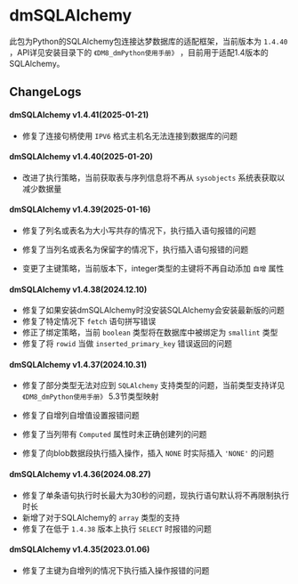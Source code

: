 # dmSQLAlchemy

此包为Python的SQLAlchemy包连接达梦数据库的适配框架，当前版本为 `1.4.40` ，API详见安装目录下的 `《DM8_dmPython使用手册》` ，目前用于适配1.4版本的SQLAlchemy。

## ChangeLogs

#### dmSQLAlchemy v1.4.41(2025-01-21)

* 修复了连接句柄使用 `IPV6` 格式主机名无法连接到数据库的问题

#### dmSQLAlchemy v1.4.40(2025-01-20)

* 改进了执行策略，当前获取表与序列信息将不再从 `sysobjects` 系统表获取以减少数据量

#### dmSQLAlchemy v1.4.39(2025-01-16)

* 修复了列名或表名为大小写共存的情况下，执行插入语句报错的问题

* 修复了当列名或表名为保留字的情况下，执行插入语句报错的问题
* 变更了主键策略，当前版本下，integer类型的主键将不再自动添加 `自增` 属性

#### dmSQLAlchemy v1.4.38(2024.12.10)

* 修复了如果安装dmSQLAlchemy时没安装SQLAlchemy会安装最新版的问题
* 修复了特定情况下 `fetch` 语句拼写错误
* 修正了绑定策略，当前 `boolean` 类型将在数据库中被绑定为 `smallint` 类型
* 修复了将 `rowid` 当做 `inserted_primary_key` 错误返回的问题

#### dmSQLAlchemy v1.4.37(2024.10.31)

* 修复了部分类型无法对应到 `SQLAlchemy` 支持类型的问题，当前类型支持详见 `《DM8_dmPython使用手册》`  5.3节类型映射

* 修复了自增列自增值设置报错问题

* 修复了当列带有 `Computed` 属性时未正确创建列的问题

* 修复了向blob数据段执行插入操作，插入 `NONE`  时实际插入 `'NONE'`  的问题


#### dmSQLAlchemy v1.4.36(2024.08.27)

* 修复了单条语句执行时长最大为30秒的问题，现执行语句默认将不再限制执行时长
* 新增了对于SQLAlchemy的 `array` 类型的支持
* 修复了在低于 `1.4.38` 版本上执行 `SELECT` 时报错的问题

#### dmSQLAlchemy v1.4.35(2023.01.06)

* 修复了主键为自增列的情况下执行插入操作报错的问题